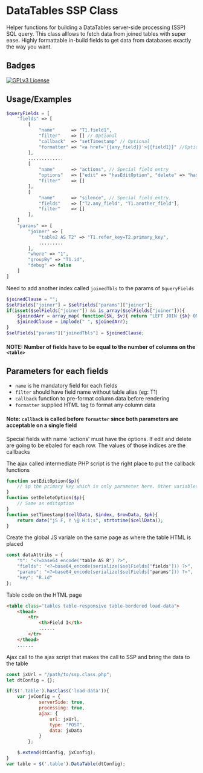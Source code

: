 
# DataTables SSP Class

Helper functions for building a DataTables server-side processing (SSP) SQL query.
This class alllows to fetch data from joined tables with super ease.
Highly formattable in-build fields to get data from databases
exactly the way you want.




## Badges


[![GPLv3 License](https://img.shields.io/badge/License-GPL%20v3-yellow.svg)](https://opensource.org/licenses/)


## Usage/Examples

```php
$queryFields = [
    "fields" => [
        [
            "name"      => "T1.field1",
            "filter"    => [] // Optional
            "callback"  => "setTimestamp" // Optional
            "formatter" => "<a href='{{any_field}}'>{{field1}}" //Optional
        ],
        .............
        [
            "name"      => "actions", // Special field entry
            "options"   => ["edit" => "hasEditOption", "delete" => "hasDeleteOption"],
            "filter"    => []
        ],
        [
            "name"      => "silence", // Special field entry.
            "fields"    => ["T2.any_field", "T1.another_field"],
            "filter"    => []
        ],
    ]
    "params" => [
        "joiner" => [
            "table2 AS T2" => "T1.refer_key=T2.primary_key",
            .........
        ],
        "where" => "1",
        "groupBy" => "T1.id",
        "debug" => false
    ]
]
```
Need to add another index called `joinedTbls` to the params of `$queryFields`
```PHP
$joinedClause = "";
$selFields["joiner"] = $selFields["params"]["joiner"];
if(isset($selFields["joiner"]) && is_array($selFields["joiner"])){
    $joinedArr = array_map( function($k, $v){ return "LEFT JOIN {$k} ON ({$v})"; }, array_keys($selFields["joiner"]), $selFields["joiner"] );
    $joinedClause = implode(" ", $joinedArr);
}
$selFields["params"]["joinedTbls"] = $joinedClause;
```
#### NOTE: Number of fields have to be equal to the number of columns on the `<table>`


## Parameters for each fields
* `name` is he mandatory field for each fields
* `filter` should have field name without table alias (eg: T1)
* `callback` function to pre-format column data before rendering
* `formatter` supplied HTML tag to format any column data

#### Note: `callback` is called before `formatter` since both parameters are acceptable on a single field

Special fields with name 'actions' must have the options.
If edit and delete are going to be ebaled for each row.
The values of those indices are the callbacks

The ajax called intermediate PHP script is the right place
to put the callback functions
```PHP
function setEditOption($p){
    // $p the primary key which is only parameter here. Other variables can be obtained with global declarations
}
function setDeleteOption($p){
    // Same as editoption
}
function setTimestamp($cellData, $index, $rowData, $pk){
    return date("jS F, Y \@ H:i:s", strtotime($cellData));
}
```

Create the global JS variale on 
the same page as where the table HTML is placed

```javascript
const dataAttribs = {
    "t": "<?=base64_encode("table AS R") ?>",
    "fields": "<?=base64_encode(serialize($selFields["fields"])) ?>",
    "params": "<?=base64_encode(serialize($selFields["params"])) ?>",
    "key": "R.id"
};
```

Table code on the HTML page
```html
<table class="tables table-responsive table-bordered load-data">
    <thead>
        <tr>
            <th>Field I</th>
            ......
        </tr>
    </thead>
    ......
```
Ajax call to the ajax script that makes the call to SSP
and bring the data to the table

```javascript
const jxUrl = "/path/to/ssp.class.php";
let dtConfig = {};

if($('.table').hasClass('load-data')){
    var jxConfig = {
            serverSide: true,
            processing: true,
            ajax: {
                url: jxUrl,
                type: "POST",
                data: jxData
            }
        };

    $.extend(dtConfig, jxConfig);
}
var table = $('.table').DataTable(dtConfig);
```